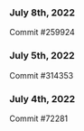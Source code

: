 ### July 8th, 2022

Commit #259924

### July 5th, 2022

Commit #314353


### July 4th, 2022

Commit #72281
